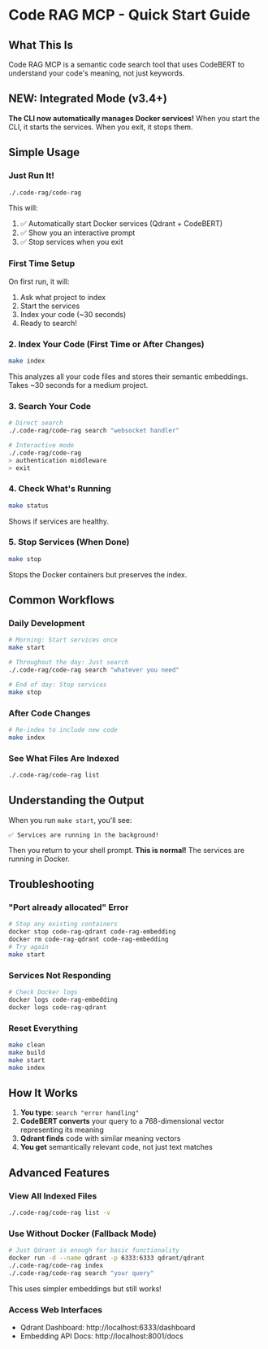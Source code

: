 # Code RAG MCP - Quick Start Guide

## What This Is
Code RAG MCP is a semantic code search tool that uses CodeBERT to understand your code's meaning, not just keywords.

## NEW: Integrated Mode (v3.4+)
**The CLI now automatically manages Docker services!** When you start the CLI, it starts the services. When you exit, it stops them.

## Simple Usage

### Just Run It!
```bash
./.code-rag/code-rag
```
This will:
1. ✅ Automatically start Docker services (Qdrant + CodeBERT)
2. ✅ Show you an interactive prompt
3. ✅ Stop services when you exit

### First Time Setup
On first run, it will:
1. Ask what project to index
2. Start the services
3. Index your code (~30 seconds)
4. Ready to search!

### 2. Index Your Code (First Time or After Changes)
```bash
make index
```
This analyzes all your code files and stores their semantic embeddings. Takes ~30 seconds for a medium project.

### 3. Search Your Code
```bash
# Direct search
./.code-rag/code-rag search "websocket handler"

# Interactive mode
./.code-rag/code-rag
> authentication middleware
> exit
```

### 4. Check What's Running
```bash
make status
```
Shows if services are healthy.

### 5. Stop Services (When Done)
```bash
make stop
```
Stops the Docker containers but preserves the index.

## Common Workflows

### Daily Development
```bash
# Morning: Start services once
make start

# Throughout the day: Just search
./.code-rag/code-rag search "whatever you need"

# End of day: Stop services
make stop
```

### After Code Changes
```bash
# Re-index to include new code
make index
```

### See What Files Are Indexed
```bash
./.code-rag/code-rag list
```

## Understanding the Output

When you run `make start`, you'll see:
```
✅ Services are running in the background!
```
Then you return to your shell prompt. **This is normal!** The services are running in Docker.

## Troubleshooting

### "Port already allocated" Error
```bash
# Stop any existing containers
docker stop code-rag-qdrant code-rag-embedding
docker rm code-rag-qdrant code-rag-embedding
# Try again
make start
```

### Services Not Responding
```bash
# Check Docker logs
docker logs code-rag-embedding
docker logs code-rag-qdrant
```

### Reset Everything
```bash
make clean
make build
make start
make index
```

## How It Works

1. **You type**: `search "error handling"`
2. **CodeBERT converts** your query to a 768-dimensional vector representing its meaning
3. **Qdrant finds** code with similar meaning vectors
4. **You get** semantically relevant code, not just text matches

## Advanced Features

### View All Indexed Files
```bash
./.code-rag/code-rag list -v
```

### Use Without Docker (Fallback Mode)
```bash
# Just Qdrant is enough for basic functionality
docker run -d --name qdrant -p 6333:6333 qdrant/qdrant
./.code-rag/code-rag index
./.code-rag/code-rag search "your query"
```
This uses simpler embeddings but still works!

### Access Web Interfaces
- Qdrant Dashboard: http://localhost:6333/dashboard
- Embedding API Docs: http://localhost:8001/docs